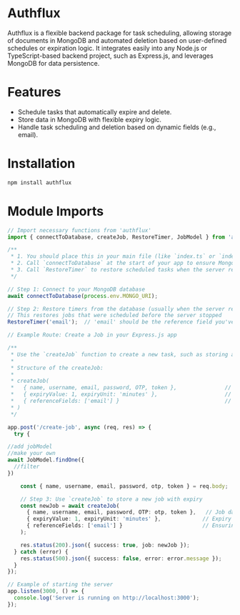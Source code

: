# Authflux

Authflux is a flexible backend package for task scheduling, allowing storage of documents in MongoDB and automated deletion based on user-defined schedules or expiration logic. It integrates easily into any Node.js or TypeScript-based backend project, such as Express.js, and leverages MongoDB for data persistence.

# Features

- Schedule tasks that automatically expire and delete.
- Store data in MongoDB with flexible expiry logic.
- Handle task scheduling and deletion based on dynamic fields (e.g., email).


# Installation

```bash
npm install authflux

```

# Module Imports


```ts
// Import necessary functions from 'authflux'
import { connectToDatabase, createJob, RestoreTimer, JobModel } from 'authflux';

/**
 * 1. You should place this in your main file (like `index.ts` or `index.js`).
 * 2. Call `connectToDatabase` at the start of your app to ensure MongoDB connection.
 * 3. Call `RestoreTimer` to restore scheduled tasks when the server restarts.
 */

// Step 1: Connect to your MongoDB database
await connectToDatabase(process.env.MONGO_URI);

// Step 2: Restore timers from the database (usually when the server restarts)
// This restores jobs that were scheduled before the server stopped
RestoreTimer('email');  // 'email' should be the reference field you've used in your jobs

// Example Route: Create a Job in your Express.js app

/**
 * Use the `createJob` function to create a new task, such as storing an OTP for expiration.
 * 
 * Structure of the createJob:
 * 
 * createJob(
 *   { name, username, email, password, OTP, token },               // Job data
 *   { expiryValue: 1, expiryUnit: 'minutes' },                     // Expiry config (e.g., 1 minute)
 *   { referenceFields: ['email'] }                                 // Reference fields (to ensure uniqueness based on 'email')
 * )
 */

app.post('/create-job', async (req, res) => {
  try {

//add jobModel
//make your own
await JobModel.findOne({
  //filter
})

    const { name, username, email, password, otp, token } = req.body;

    // Step 3: Use `createJob` to store a new job with expiry
    const newJob = await createJob(
      { name, username, email, password, OTP: otp, token },   // Job data
      { expiryValue: 1, expiryUnit: 'minutes' },             // Expiry configuration
      { referenceFields: ['email'] }                         // Ensuring the job is unique by 'email'
    );

    res.status(200).json({ success: true, job: newJob });
  } catch (error) {
    res.status(500).json({ success: false, error: error.message });
  }
});

// Example of starting the server
app.listen(3000, () => {
  console.log('Server is running on http://localhost:3000');
});





```